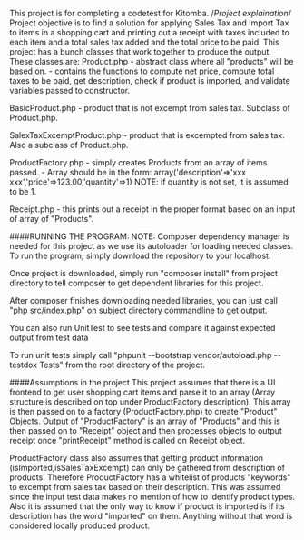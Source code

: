 This project is for completing a codetest for Kitomba.
/*Project explaination*/
Project objective is to find a solution for applying Sales Tax and Import Tax to items in a shopping cart and printing out a receipt with taxes included to each item and a total sales tax added and the total price to be paid. This project has a bunch classes that work together to produce the output. These classes are:
Product.php - abstract class where all "products" will be based on.
            - contains the functions to compute net price, compute total taxes to be paid, get description, check if product is imported, and validate variables passed to constructor.
            
BasicProduct.php - product that is not excempt from sales tax. Subclass       of Product.php.

SalexTaxExcemptProduct.php - product that is excempted from sales tax. Also a subclass of Product.php.

ProductFactory.php - simply creates Products from an array of items  passed. 
                   - Array should be in the form: array('description'=>'xxx xxx','price'=>123.00,'quantity'=>1) NOTE: if quantity is not set, it is assumed to be 1.

Receipt.php - this prints out a receipt in the proper format based on an input of array of "Products".

####RUNNING THE PROGRAM:
NOTE: Composer dependency manager is needed for this project as we use its autoloader for loading needed classes.
To run the program, simply download the repository to your localhost.

Once project is downloaded, simply run "composer install" from project directory to tell composer to get dependent libraries for this project.

After composer finishes downloading needed libraries, you can just call "php src/index.php" on subject directory commandline to get output.

You can also run UnitTest to see tests and compare it against expected output from test data

To run unit tests simply call "phpunit --bootstrap vendor/autoload.php --testdox Tests" from the root directory of the project.

####Assumptions in the project
This project assumes that there is a UI frontend to get user shopping cart items and parse it to an array (Array structure is described on top under ProductFactory description). This array is then passed on to a factory (ProductFactory.php) to create "Product" Objects. Output of "ProductFactory" is an array of "Products" and this is then passed on to "Receipt" object and then processes objects to output receipt once "printReceipt" method is called on Receipt object. 

ProductFactory class also assumes that getting product information (isImported,isSalesTaxExcempt) can only be gathered from description of products. Therefore ProductFactory has a whitelist of products "keywords" to excempt from sales tax based on their description. This was assumed since the input test data makes no mention of how to identify product types. Also it is assumed that the only way to know if product is imported is if its description has the word "imported" on them. Anything without that word is considered locally produced product. 

  